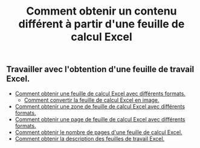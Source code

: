 ﻿---
title: Comment obtenir un contenu différent à partir d'une feuille de calcul Excel
second_title: Documen
linktitle: Gé
type: docs
url: /fr/worksheets/get/
keywords: How to get different content from an Excel worksheet
description: Aspose.Cells Cloud REST API prend en charge l'obtention de contenu différent à partir d'une feuille de calcul Excel. Le SDK prend en charge différents langages de développement, notamment Android, C#, Go, Java, NodeJS, Perl, PHP, Python, Ruby et Swift.
weight: 20
kwords: Excel, Office Cloud, REST API, Tableur, PDF, CSV, Json, Markdown, Comment obtenir un contenu différent à partir d'une feuille de calcul Excel
---
## Travailler avec l'obtention d'une feuille de travail Excel.

- [Comment obtenir une feuille de calcul Excel avec différents formats.](/cells/fr/worksheets/get-worksheet/) 
    - [Comment convertir la feuille de calcul Excel en image.](/cells/fr/worksheets/to-image/)
- [Comment obtenir une zone de feuille de calcul Excel avec différents formats.](/cells/fr/worksheets/area-to-different-formats/)
- [Comment obtenir une page de feuille de calcul Excel avec différents formats.](/cells/fr/get-worksheet-for-page-index/) 
- [Comment obtenir le nombre de pages d'une feuille de calcul Excel.](/cells/fr/worksheets/page-count/) 
- [Comment obtenir la description des feuilles de travail Excel.](/cells/fr/worksheets/get-all/) 


